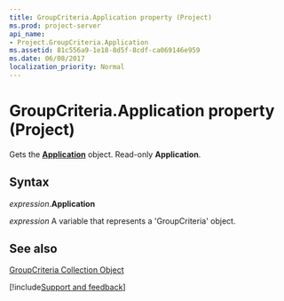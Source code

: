 ```yaml
---
title: GroupCriteria.Application property (Project)
ms.prod: project-server
api_name:
- Project.GroupCriteria.Application
ms.assetid: 81c556a9-1e18-8d5f-8cdf-ca069146e959
ms.date: 06/08/2017
localization_priority: Normal
---
```



# GroupCriteria.Application property (Project)

Gets the  **[Application](Project.Application.md)** object. Read-only **Application**.


## Syntax

_expression_.**Application**

_expression_ A variable that represents a 'GroupCriteria' object.


## See also


[GroupCriteria Collection Object](Project.groupcriteria.md)

[!include[Support and feedback](~/includes/feedback-boilerplate.md)]